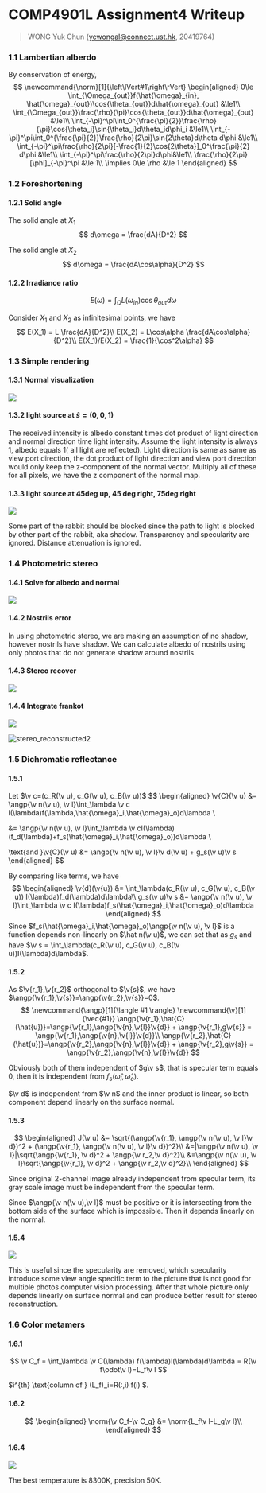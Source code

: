 # COMP4901L Assignment4 Writeup

>WONG Yuk Chun (ycwongal@connect.ust.hk, 20419764)

### 1.1 Lambertian alberdo

By conservation of energy,
$$
\newcommand{\norm}[1]{\left\lVert#1\right\rVert}
\begin{aligned}
0\le \int_{\Omega_{out}}f(\hat{\omega}_{in}, \hat{\omega}_{out})\cos{\theta_{out}}d\hat{\omega}_{out} &\le1\\
\int_{\Omega_{out}}\frac{\rho}{\pi}\cos{\theta_{out}}d\hat{\omega}_{out} &\le1\\
\int_{-\pi}^\pi\int_0^{\frac{\pi}{2}}\frac{\rho}{\pi}\cos{\theta_i}\sin{\theta_i}d\theta_id\phi_i &\le1\\
\int_{-\pi}^\pi\int_0^{\frac{\pi}{2}}\frac{\rho}{2\pi}\sin{2\theta}d\theta d\phi &\le1\\
\int_{-\pi}^\pi\frac{\rho}{2\pi}[-\frac{1}{2}\cos{2\theta}]_0^\frac{\pi}{2} d\phi &\le1\\
\int_{-\pi}^\pi\frac{\rho}{2\pi}d\phi&\le1\\
\frac{\rho}{2\pi}[\phi]_{-\pi}^\pi &\le 1\\
\implies 0\le \rho &\le 1
\end{aligned}
$$

### 1.2 Foreshortening

#### 1.2.1 Solid angle

The solid angle at $X_1$
$$
d\omega = \frac{dA}{D^2}
$$




The solid angle at $X_2$
$$
d\omega = \frac{dA\cos\alpha}{D^2}
$$

#### 1.2.2 Irradiance ratio

$$
E(\omega) = \int_\Omega L(\omega_{in})\cos\theta_{out} d\omega
$$

Consider $X_1$ and $X_2$ as infinitesimal points, we have
$$
E(X_1) = L \frac{dA}{D^2}\\
E(X_2) = L\cos\alpha \frac{dA\cos\alpha}{D^2}\\
E(X_1)/E(X_2) = \frac{1}{\cos^2\alpha}
$$


### 1.3 Simple rendering

#### 1.3.1 Normal visualization

![](saved_figures/rabbit_normal.jpg)

#### 1.3.2 light source at $\hat s = (0,0,1)$

The received intensity is albedo constant times dot product of light direction and normal direction time light intensity. Assume the light intensity is always 1, albedo equals 1( all light are reflected). Light direction is same as same as view port direction, the dot product of light direction and view port direction would only keep the z-component of the normal vector. Multiply all of these for all pixels, we have the z component of the normal map.

#### 1.3.3 light source at 45deg up, 45 deg right, 75deg right

![](saved_figures/rabbit_basic_render.jpg)

Some part of the rabbit should be blocked since the path to light is blocked by other part of the rabbit, aka shadow. Transparency and specularity are ignored. Distance attenuation is ignored. 

### 1.4 Photometric stereo

#### 1.4.1 Solve for albedo and normal

![](saved_figures/stereo_albedo_normal.jpg)

#### 1.4.2 Nostrils error

In using photometric stereo, we are making an assumption of no shadow, however nostrils have shadow. We can calculate albedo of nostrils using only photos that do not generate shadow around nostrils.

#### 1.4.3 Stereo recover

![](saved_figures/stereo_recovered.jpg)

#### 1.4.4 Integrate frankot

![](saved_figures/stereo_reconstructed.jpg)

![stereo_reconstructed2](saved_figures/stereo_reconstructed2.jpg)

### 1.5 Dichromatic reflectance

#### 1.5.1

Let $\v c=(c_R(\v u), c_G(\v u), c_B(\v u))$
$$
\begin{aligned}
\v{C}(\v u) &= \angp{\v n(\v u), \v l}\int_\lambda \v c I(\lambda)f(\lambda,\hat{\omega}_i,\hat{\omega}_o)d\lambda \\

&=  \angp{\v n(\v u), \v l}\int_\lambda \v cI(\lambda) (f_d(\lambda)+f_s(\hat{\omega}_i,\hat{\omega}_o))d\lambda \\

\text{and }\v{C}(\v u) &= \angp{\v n(\v u), \v l}\v d(\v u) + g_s(\v u)\v s
\end{aligned}
$$

By comparing like terms, we have
$$
\begin{aligned}
\v{d}(\v{u}) &= \int_\lambda(c_R(\v u), c_G(\v u), c_B(\v u))  I(\lambda)f_d(\lambda)d\lambda\\
g_s(\v u)\v s &= \angp{\v n(\v u), \v l}\int_\lambda \v c I(\lambda)f_s(\hat{\omega}_i,\hat{\omega}_o)d\lambda
\end{aligned}
$$
Since $f_s(\hat{\omega}_i,\hat{\omega}_o)\angp{\v n(\v u), \v l}$ is a function depends non-linearly on $\hat n(\v u)$, we can set that as $g_s$ and have $\v s = \int_\lambda(c_R(\v u), c_G(\v u), c_B(\v u))I(\lambda)d\lambda$.

#### 1.5.2

As $\v{r_1},\v{r_2}$ orthogonal to $\v{s}$, we have $\angp{\v{r_1},\v{s}}=\angp{\v{r_2},\v{s}}=0$.
$$
\newcommand{\angp}[1]{\langle #1 \rangle}
\newcommand{\v}[1]{\vec{#1}}
\angp{\v{r_1},\hat{C}(\hat{u})}=\angp{\v{r_1},\angp{\v{n},\v{l}}\v{d}} + \angp{\v{r_1},g\v{s}} = \angp{\v{r_1},\angp{\v{n},\v{l}}\v{d}}\\
\angp{\v{r_2},\hat{C}(\hat{u})}=\angp{\v{r_2},\angp{\v{n},\v{l}}\v{d}} + \angp{\v{r_2},g\v{s}} = \angp{\v{r_2},\angp{\v{n},\v{l}}\v{d}}
$$

Obviously both of them independent of $g\v s$, that is specular term equals 0, then it is independent from $f_s(\hat \omega_i,\hat \omega_o)$.

$\v d$ is independent from $\v n$ and the inner product is linear, so both component depend linearly on the surface normal.

#### 1.5.3

$$
\begin{aligned}
J(\v u) &= \sqrt{(\angp{\v{r_1}, \angp{\v n(\v u), \v l}\v d})^2 + (\angp{\v{r_1}, \angp{\v n(\v u), \v l}\v d})^2}\\
&=|\angp{\v n(\v u), \v l}|\sqrt{\angp{\v{r_1}, \v d}^2 + \angp{\v r_2,\v d}^2}\\
&=\angp{\v n(\v u), \v l}\sqrt{\angp{\v{r_1}, \v d}^2 + \angp{\v r_2,\v d}^2}\\
\end{aligned}
$$

Since original 2-channel image already independent from specular term, its gray scale image must be independent from the specular term.

Since $\angp{\v n(\v u),\v l}$ must be positive or it is intersecting from the bottom side of the surface  which is impossible. Then it depends linearly on the normal.

#### 1.5.4

![](saved_figures/dichromatic_reflectance.jpg)

This is useful since the specularity are removed, which specularity introduce some view angle specific term to the picture that is not good for multiple photos computer vision processing. After that whole picture only depends linearly on surface normal and can produce better result for stereo reconstruction.

### 1.6 Color metamers

#### 1.6.1

$$
\v C_f = \int_\lambda \v C(\lambda) f(\lambda)l(\lambda)d\lambda = R(\v f\odot\v l)=L_f\v l
$$

$i^{th} \text{column of } (L_f)_i=R(:,i) f(i) $.

#### 1.6.2

$$
\begin{aligned}
\norm{\v C_f-\v C_g} &= \norm{L_f\v l-L_g\v l}\\
\end{aligned}
$$

#### 1.6.4

![](saved_figures/metamers.jpg)

The best temperature is 8300K, precision 50K.

